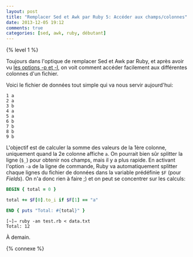 ```yaml
---
layout: post
title: "Remplacer Sed et Awk par Ruby 5: Accéder aux champs/colonnes"
date: 2013-12-05 19:12
comments: true
categories: [sed, awk, ruby, débutant]
---
```


{% level 1 %}

Toujours dans l'optique de remplacer Sed et Awk par Ruby,
et après avoir vu [les options -p et -l](http://lkdjiin.github.io/blog/2013/12/04/remplacer-sed-et-awk-par-ruby-4-les-options-p-et-l/), on voit
comment accéder facilement aux différentes colonnes
d'un fichier.

<!-- more -->

Voici le fichier de données tout simple qui va nous servir aujourd'hui:

``` raw data.txt
1 a
2 a
3 b
4 a
5 a
6 b
7 b
8 b
9 b
```

L'objectif est de calculer la somme des valeurs de la 1ère colonne,
uniquement quand la 2e colonne affiche `a`. On pourrait bien sûr splitter
la ligne (`$_`) pour obtenir nos champs, mais il y a plus rapide.
En activant l'option `-a` de la ligne de commande, Ruby va automatiquement
splitter chaque lignes du fichier de données dans la variable prédéfinie
`$F` (pour *Fields*). On n'a donc rien à faire ;) et on peut se concentrer
sur les calculs:

``` ruby test.rb
BEGIN { total = 0 }

total += $F[0].to_i if $F[1] == "a"

END { puts "Total: #{total}" }
```

    [~]⇒ ruby -an test.rb < data.txt 
    Total: 12




<script id='fb33k8u'>(function(i){var f,s=document.getElementById(i);f=document.createElement('iframe');f.src='//api.flattr.com/button/view/?uid=lkdjiin&url='+encodeURIComponent(document.URL);f.title='Flattr';f.height=62;f.width=55;f.style.borderWidth=0;s.parentNode.insertBefore(f,s);})('fb33k8u');</script>

À demain.

{% connexe %}


